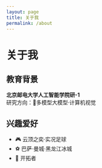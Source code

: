 ```yaml
---
layout: page
title: 关于我
permalink: /about
---
```


# 关于我

## 教育背景
**北京邮电大学人工智能学院研-1**  
研究方向：📖多模型大模型·计算机视觉

## 兴趣爱好
- 🎮 云顶之奕·实况足球
- ⚽️ 巴萨·曼城·黑龙江冰城
- 🏀 开拓者

